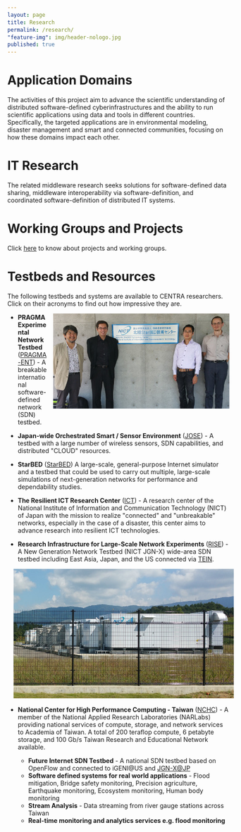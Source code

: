 ```yaml
---
layout: page
title: Research
permalink: /research/
"feature-img": img/header-nologo.jpg
published: true
---
```


# Application Domains

The activities of this project aim to advance the scientific understanding of distributed software-defined cyberinfrastructures and the ability to run scientific applications using data and tools in different countries. Specifically, the targeted applications are in environmental modeling, disaster management and smart and connected communities, focusing on how these domains impact each other. 

# IT Research

The related middleware research seeks solutions for software-defined data sharing, middleware interoperability via software-definition, and coordinated software-definition of distributed IT systems.

# Working Groups and Projects

Click [here](/projects.html) to know about projects and working groups. 


# Testbeds and Resources

The following testbeds and systems are available to CENTRA researchers.  Click on their acronyms to find out how impressive they are.

<img src="/img/starbed.jpg" style="float:right; padding: 0 0 1em 1em;" class="img-responsive" >

- **PRAGMA Experimental Network Testbed** ([PRAGMA-ENT](https://github.com/pragmagrid/pragma_ent/wiki)) - A breakable international software-defined network (SDN) testbed.

- **Japan-wide Orchestrated Smart / Sensor Environment** ([JOSE](http://www.nict.go.jp/en/nrh/nwgn/jose.html)) - A testbed
with a large number of wireless sensors, SDN capabilities, and distributed "CLOUD" resources.

- **StarBED** ([StarBED](http://starbed.nict.go.jp/en/index.html)) A large-scale, general-purpose Internet simulator and a testbed that could be used to carry out multiple, large-scale simulations of next-generation networks for performance and dependability studies.

- **The Resilient ICT Research Center** ([ICT](http://nict.go.jp/en/reict/index.html)) - A research center of the 
National Institute of Information and Communication Technology (NICT) of Japan with the mission to realize "connected" 
and "unbreakable" networks, especially in the case of a disaster, this center aims to advance research into 
resilient ICT technologies.

- **Research Infrastructure for Large-Scale Network Experiments** ([RISE](https://www.jgn.nict.go.jp/nwgn/rise/index.html)) -
A New Generation Network Testbed (NICT JGN-X) wide-area SDN testbed including East Asia, Japan, and the US connected via [TEIN](http://tein4.net/tein4/about/history.do).

<img src="/img/dis.jpg" style="padding: 0 1.5em 0 1em;" class="pull-left img-responsive" >

- **National Center for High Performance Computing - Taiwan** ([NCHC](https://www.nchc.org.tw/en/)) - A member of the National Applied Research 
Laboratories (NARLabs) providing national services of compute, storage, and network services to Academia of Taiwan. A total of 200 teraflop compute, 6 petabyte storage, and 100 Gb/s Taiwan Research and Educational Network available.

   - **Future Internet SDN Testbed** - A national SDN testbed based on OpenFlow and connected to iGENI@US and [JGN-X@JP](http://www.jgn.nict.go.jp/english/index.html)
   - **Software defined systems for real world applications** - Flood mitigation, Bridge safety monitoring, Precision
   agriculture, Earthquake monitoring, Ecosystem monitoring, Human body monitoring
   - **Stream Analysis** - Data streaming from river gauge stations across Taiwan
   - **Real-time monitoring and analytics services e.g. flood monitoring**
